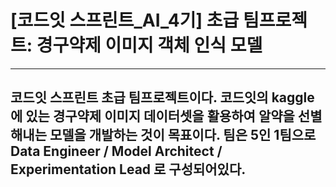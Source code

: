 # [코드잇 스프린트_AI_4기] 초급 팀프로젝트: 경구약제 이미지 객체 인식 모델
---
코드잇 스프린트 초급 팀프로젝트이다. 코드잇의 kaggle에 있는 경구약제 이미지 데이터셋을 활용하여 알약을 선별해내는 모델을 개발하는 것이 목표이다.
팀은 5인 1팀으로 Data Engineer / Model Architect / Experimentation Lead 로 구성되어있다.
---
